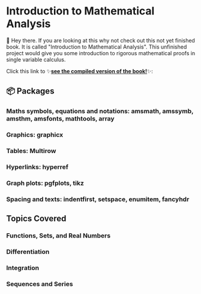 <h1>Introduction to Mathematical Analysis
</h1>

👋 Hey there. If you are looking at this why not check out this not yet finished book. It is called "Introduction to Mathematical Analysis".
This unfinished project would give you some introduction to rigorous mathematical proofs in single variable calculus.

Click this link to ✨[**see the compiled version of the book!**](https://www.overleaf.com/read/fzwbxyspfggs#25fb10)✨:

## 📦 Packages

### Maths symbols, equations and notations: amsmath, amssymb, amsthm, amsfonts, mathtools, array
### Graphics: graphicx
### Tables: Multirow
### Hyperlinks: hyperref
### Graph plots: pgfplots, tikz
### Spacing and texts: indentfirst, setspace, enumitem, fancyhdr

## Topics Covered

### Functions, Sets, and Real Numbers
### Differentiation
### Integration
### Sequences and Series
